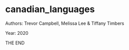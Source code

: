 # canadian_languages

Authors: Trevor Campbell, Melissa Lee & Tiffany Timbers

Year: 2020


THE END

